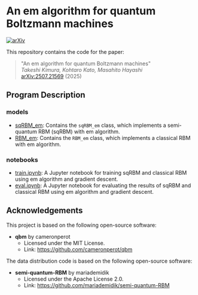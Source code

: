 # An em algorithm for quantum Boltzmann machines

[![arXiv](https://img.shields.io/badge/quant--ph-arXiv:2507.21569-b31b1b.svg?logo=arxiv&logoColor=red)](https://arxiv.org/abs/2507.21569)

This repository contains the code for the paper:

> "An em algorithm for quantum Boltzmann machines"  
> *Takeshi Kimura, Kohtaro Kato, Masahito Hayashi*  
> [arXiv:2507.21569](http://arxiv.org/abs/2507.21569) (2025)

## Program Description

### models

- [sqRBM_em](./src/models/sqRBM_em.py): Contains the `sqRBM_em` class, which implements a semi-quantum RBM (sqRBM) with em algorithm.
- [RBM_em](./src/models/RBM_em.py): Contains the `RBM_em` class, which implements a classical RBM with em algorithm.

### notebooks

- [train.ipynb](./example/notebooks/train.ipynb): A Jupyter notebook for training sqRBM and classical RBM using em algorithm and gradient descent.
- [eval.ipynb](./example/notebooks/eval.ipynb): A Jupyter notebook for evaluating the results of sqRBM and classical RBM using em algorithm and gradient descent.

## Acknowledgements

This project is based on the following open-source software:

- **qbm** by cameronperot
  - Licensed under the MIT License.
  - Link: https://github.com/cameronperot/qbm

The data distribution code is based on the following open-source software:

- **semi-quantum-RBM** by mariademidik
  - Licensed under the Apache License 2.0.
  - Link: https://github.com/mariademidik/semi-quantum-RBM